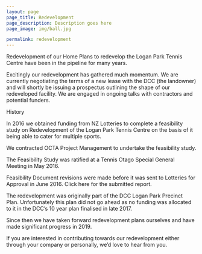 ```yaml
---
layout: page
page_title: Redevelopment
page_description: Description goes here
page_image: img/ball.jpg

permalink: redevelopment
---
```

Redevelopment of our Home
Plans to redevelop the Logan Park Tennis Centre have been in the pipeline for many years.

Excitingly our redevelopment has gathered much momentum. We are currently negotiating the terms of a new lease with the DCC (the landowner) and will shortly be issuing a prospectus outlining the shape of our redeveloped facility. We are engaged in ongoing talks with contractors and potential funders.

History

In 2016 we obtained funding from NZ Lotteries to complete a feasibility study on Redevelopment of the Logan Park Tennis Centre on the basis of it being able to cater for multiple sports.

We contracted OCTA Project Management to undertake the feasibility study.

The Feasibility Study was ratified at a Tennis Otago Special General Meeting in May 2016.

Feasibility Document revisions were made before it was sent to Lotteries for Approval in June 2016. Click here for the submitted report.

The redevelopment was originally part of the DCC Logan Park Precinct Plan. Unfortunately this plan did not go ahead as no funding was allocated to it in the DCC’s 10 year plan finalised in late 2017.

Since then we have taken forward redevelopment plans ourselves and have made significant progress in 2019.

If you are interested in contributing towards our redevelopment either through your company or personally, we’d love to hear from you.
